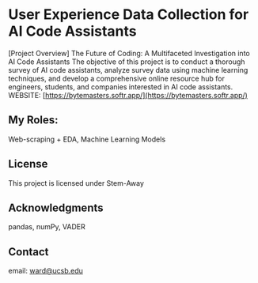 # User Experience Data Collection for AI Code Assistants

[Project Overview]
The Future of Coding: A Multifaceted Investigation into AI Code Assistants
The objective of this project is to conduct a thorough survey of AI code assistants, analyze survey data using machine learning techniques, and develop a comprehensive online resource hub for engineers, students, and companies interested in AI code assistants.
WEBSITE: [https://bytemasters.softr.app/](https://bytemasters.softr.app/)

## My Roles: 
Web-scraping + EDA, Machine Learning Models

## License
This project is licensed under Stem-Away

## Acknowledgments
pandas, numPy, VADER

## Contact
email: ward@ucsb.edu
